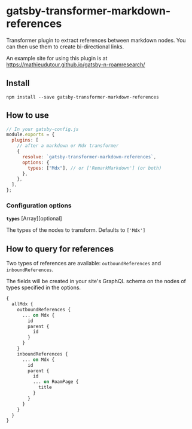 # gatsby-transformer-markdown-references

Transformer plugin to extract references between markdown nodes. You can then use them to create bi-directional links.

An example site for using this plugin is at https://mathieudutour.github.io/gatsby-n-roamresearch/

## Install

```shell
npm install --save gatsby-transformer-markdown-references
```

## How to use

```javascript
// In your gatsby-config.js
module.exports = {
  plugins: [
    // after a markdown or Mdx transformer
    {
      resolve: `gatsby-transformer-markdown-references`,
      options: {
        types: ["Mdx"], // or ['RemarkMarkdown'] (or both)
      },
    },
  ],
};
```

### Configuration options

**`types`** [Array<string>][optional]

The types of the nodes to transform. Defaults to `['Mdx']`

## How to query for references

Two types of references are available: `outboundReferences` and `inboundReferences`.

The fields will be created in your site's GraphQL schema on the nodes of types specified in the options.

```graphql
{
  allMdx {
    outboundReferences {
      ... on Mdx {
        id
        parent {
          id
        }
      }
    }
    inboundReferences {
      ... on Mdx {
        id
        parent {
          id
          ... on RoamPage {
            title
          }
        }
      }
    }
  }
}
```
